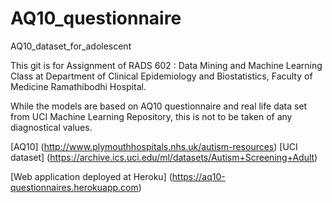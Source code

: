 # AQ10_questionnaire
AQ10_dataset_for_adolescent

This git is for Assignment of RADS 602 : Data Mining and Machine Learning Class 
at Department of Clinical Epidemiology and Biostatistics, Faculty of Medicine Ramathibodhi Hospital.

While the models are based on AQ10 questionnaire and real life data set from UCI Machine Learning Repository,
this is not to be taken of any diagnostical values.

[AQ10] (http://www.plymouthhospitals.nhs.uk/autism-resources)
[UCI dataset] (https://archive.ics.uci.edu/ml/datasets/Autism+Screening+Adult)

[Web application deployed at Heroku] (https://aq10-questionnaires.herokuapp.com)
